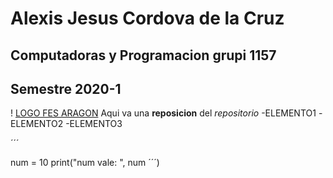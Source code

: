# Alexis Jesus Cordova de la Cruz
## Computadoras y Programacion grupi 1157
## Semestre 2020-1
! [LOGO FES ARAGON](FES_A.JPG)
Aqui va una **reposicion** del *repositorio*
-ELEMENTO1
-ELEMENTO2
-ELEMENTO3

´´´

num = 10
print("num vale: ", num
´´´)
